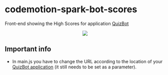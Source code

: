 # codemotion-spark-bot-scores
Front-end showing the High Scores for application [QuizBot](https://github.com/LucaCalabrese/codemotion-spark-bot)
<center><img src="https://s3.eu-central-1.amazonaws.com/github-lucacalabrese-assets/codemotion-spark-bot-scores/codemotion-spark-bot.jpg"/></center>

## Important info
* In main.js you have to change the URL according to the location of your [QuizBot application](https://github.com/LucaCalabrese/codemotion-spark-bot) (it still needs to be set as a parameter).
